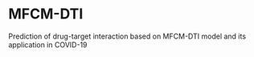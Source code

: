 # MFCM-DTI
Prediction of drug-target interaction based on MFCM-DTI model and its application in COVID-19
